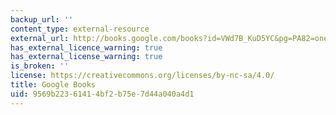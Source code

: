 ```yaml
---
backup_url: ''
content_type: external-resource
external_url: http://books.google.com/books?id=VWd7B_KuD5YC&pg=PA82=onepage
has_external_licence_warning: true
has_external_license_warning: true
is_broken: ''
license: https://creativecommons.org/licenses/by-nc-sa/4.0/
title: Google Books
uid: 9569b223-6141-4bf2-b75e-7d44a040a4d1
---
```

